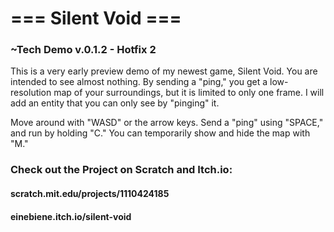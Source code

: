 # === Silent Void ===
### ~Tech Demo v.0.1.2 - Hotfix 2
This is a very early preview demo of my newest game,
Silent Void. You are intended to see almost nothing. By sending a "ping," you get a low-resolution map of your surroundings, but it is limited to only one frame. I will add an entity that you can only see by "pinging" it.

Move around with "WASD" or the arrow keys. Send a "ping" using "SPACE," and run by holding "C."
You can temporarily show and hide the map with "M."

### Check out the Project on Scratch and Itch.io:
  #### scratch.mit.edu/projects/1110424185
  #### einebiene.itch.io/silent-void

